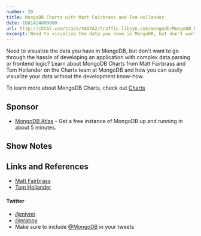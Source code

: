 ```yaml
---
number: 20
title: MongoDB Charts with Matt Fairbrass and Tom Hollander
date: 1601424000000
url: http://chtbl.com/track/4AA7A2/traffic.libsyn.com/mongodb/MongoDB_Podcast_-_MongoDB_Charts_with_Matt_Fairbrass_and_Tom_Hollander.mp3
excerpt: Need to visualize the data you have in MongoDB, but don't want to go through the hassle of developing an application with complex data parsing or frontend logic? Learn about MongoDB Charts from Matt Fairbrass and Tom Hollander on the Charts team at MongoDB and how you can easily visualize your data without the development know-how.
---
```


Need to visualize the data you have in MongoDB, but don't want to go through the hassle of developing an application with complex data parsing or frontend logic? Learn about MongoDB Charts from Matt Fairbrass and Tom Hollander on the Charts team at MongoDB and how you can easily visualize your data without the development know-how.

To learn more about MongoDB Charts, check out [Charts](https://www.mongodb.com/products/charts)

## Sponsor

* [MongoDB Atlas](https://cloud.mongodb.com) - Get a free instance of MongoDB up and running in about 5 minutes.

## Show Notes

## Links and References
* [Matt Fairbrass](https://www.linkedin.com/in/mattfairbrass/?originalSubdomain=au)
* [Tom Hollander](https://www.linkedin.com/in/tomholl/)

#### Twitter
 * [@mlynn](https://twitter.com/mlynn)
 * [@nraboy](https://twitter.com/nraboy)
 * Make sure to include [@MongoDB](https://twitter.com/MongoDB) in your tweets